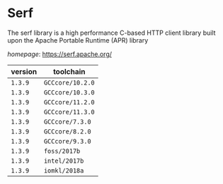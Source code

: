 # Serf

The serf library is a high performance C-based HTTP client library  built upon the Apache Portable Runtime (APR) library

*homepage*: <https://serf.apache.org/>

version | toolchain
--------|----------
``1.3.9`` | ``GCCcore/10.2.0``
``1.3.9`` | ``GCCcore/10.3.0``
``1.3.9`` | ``GCCcore/11.2.0``
``1.3.9`` | ``GCCcore/11.3.0``
``1.3.9`` | ``GCCcore/7.3.0``
``1.3.9`` | ``GCCcore/8.2.0``
``1.3.9`` | ``GCCcore/9.3.0``
``1.3.9`` | ``foss/2017b``
``1.3.9`` | ``intel/2017b``
``1.3.9`` | ``iomkl/2018a``
